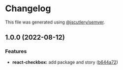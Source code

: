 # Changelog

This file was generated using [@jscutlery/semver](https://github.com/jscutlery/semver).

## 1.0.0 (2022-08-12)


### Features

* **react-checkbox:** add package and story ([b644a72](https://gitlab.migoinc.com/migotv/paintbox/commit/b644a723f46ead5cbbc5c0124ae075343657d66d))
